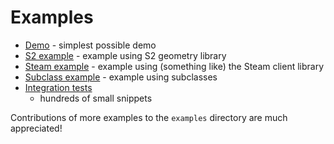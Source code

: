 # Examples

* [Demo](https://github.com/google/autocxx/tree/main/demo) - simplest possible demo
* [S2 example](https://github.com/google/autocxx/tree/main/examples/s2) - example using S2 geometry library
* [Steam example](https://github.com/google/autocxx/tree/main/examples/steam-mini) - example using (something like) the Steam client library
* [Subclass example](https://github.com/google/autocxx/tree/main/examples/subclass) - example using subclasses
* [Integration tests](https://github.com/google/autocxx/blob/main/integration-tests/src/lib.rs)
  - hundreds of small snippets

Contributions of more examples to the `examples` directory are much appreciated!
